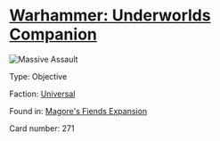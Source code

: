 # [Warhammer: Underworlds Companion](https://guidokessels.github.io/wh-underworlds)

  

![Massive Assault](https://warhammerunderworlds.com/wp-content/uploads/sites/6/2018/03/271_ENG.png)



Type: Objective

Faction: [Universal](https://guidokessels.github.io/wh-underworlds/factions/universal.md)

Found in: [Magore's Fiends Expansion](https://guidokessels.github.io/wh-underworlds/locations/magores-fiends-expansion.md)

Card number: 271
